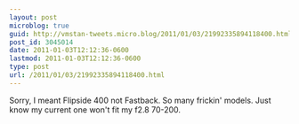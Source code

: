 ```yaml
---
layout: post
microblog: true
guid: http://vmstan-tweets.micro.blog/2011/01/03/21992335894118400.html
post_id: 3045014
date: 2011-01-03T12:12:36-0600
lastmod: 2011-01-03T12:12:36-0600
type: post
url: /2011/01/03/21992335894118400.html
---
```

Sorry, I meant Flipside 400 not Fastback. So many frickin' models. Just know my current one won't fit my f2.8 70-200.
